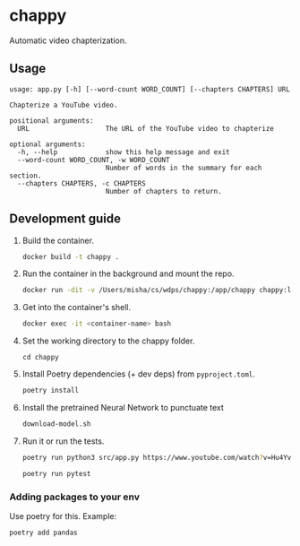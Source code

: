 # chappy
Automatic video chapterization.

## Usage

```
usage: app.py [-h] [--word-count WORD_COUNT] [--chapters CHAPTERS] URL

Chapterize a YouTube video.

positional arguments:
  URL                   The URL of the YouTube video to chapterize

optional arguments:
  -h, --help            show this help message and exit
  --word-count WORD_COUNT, -w WORD_COUNT
                        Number of words in the summary for each section.
  --chapters CHAPTERS, -c CHAPTERS
                        Number of chapters to return.
```

## Development guide

1. Build the container.

    ```bash
    docker build -t chappy .
    ```

1. Run the container in the background and mount the repo.

    ```bash
    docker run -dit -v /Users/misha/cs/wdps/chappy:/app/chappy chappy:latest bash
    ```

1. Get into the container's shell.

    ```bash
    docker exec -it <container-name> bash
    ```

1. Set the working directory to the chappy folder.

    ```
    cd chappy
    ```

1. Install Poetry dependencies (+ dev deps) from `pyproject.toml`.

    ```bash
    poetry install
    ```

1. Install the pretrained Neural Network to punctuate text
    ```bash
    download-model.sh
    ```

2. Run it or run the tests.

    ```bash
    poetry run python3 src/app.py https://www.youtube.com/watch?v=Hu4Yvq-g7_Y
    ```

    ```bash
    poetry run pytest
    ```

### Adding packages to your env

Use poetry for this. Example:

```bash
poetry add pandas
```
